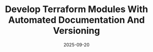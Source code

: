 ---
title: Develop Terraform Modules With Automated Documentation And Versioning
description: Learn how to develop Terraform modules, including documenting it using **terraform-docs**, and release versions on GitHub using **Release Drafter**.
slug: develop-terraform-modules
date: 2025-09-20
image: cover.jpg
categories:
    - How-To
tags:
    - Terraform
    - IaC
    - GitHub
    - GitHub Actions
    - CI/CD
    - terraform-docs
    - Release Drafter
---